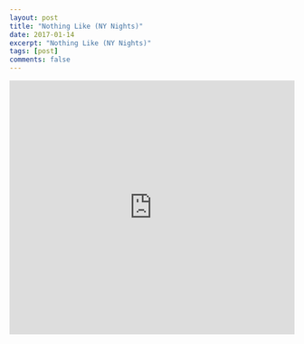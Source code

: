 ```yaml
---
layout: post
title: "Nothing Like (NY Nights)"
date: 2017-01-14
excerpt: "Nothing Like (NY Nights)"
tags: [post]
comments: false
---
```


<iframe width="100%" height="450" scrolling="no" frameborder="no" src="https://w.soundcloud.com/player/?url=https%3A//api.soundcloud.com/tracks/302696777&amp;auto_play=false&amp;hide_related=false&amp;show_comments=true&amp;show_user=true&amp;show_reposts=false&amp;visual=true"></iframe>

